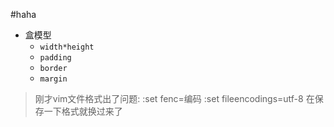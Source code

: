 #haha
-	盒模型
	- `width*height`
	- `padding`
	- `border`
	- `margin`
> 刚才vim文件格式出了问题:
> :set fenc=编码
> :set fileencodings=utf-8 在保存一下格式就换过来了
